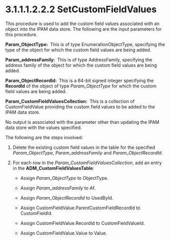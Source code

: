 <html dir="LTR" xmlns:mshelp="http://msdn.microsoft.com/mshelp" xmlns:ddue="http://ddue.schemas.microsoft.com/authoring/2003/5" xmlns:xlink="http://www.w3.org/1999/xlink" xmlns:tool="http://www.microsoft.com/tooltip">
 <body>
 <div id="header">
 <h1 class="heading">3.1.1.1.2.2.2 SetCustomFieldValues</h1>
 </div>
 <div id="mainSection">
 <div id="mainBody">
 <div id="allHistory" class="saveHistory"></div>
 <div id="sectionSection0" class="section" name="collapseableSection">
 

<p>This procedure is used to add the custom field values
associated with an object into the IPAM data store. The following are the input
parameters for this procedure.</p>

<p><b>Param_ObjectType: </b> This is of type
EnumerationObjectType, specifying the type of the object for which the custom
field values are being added.</p>

<p><b>Param_addressFamily: </b> This is of type
AddressFamily, specifying the address family of the object for which the custom
field values are being added.</p>

<p><b>Param_ObjectRecordId: </b> This is a 64-bit signed
integer specifying the <b>RecordId</b> of the object of type <i>Param_ObjectType</i>
for which the custom field values are being added.</p>

<p><b>Param_CustomFieldValuesCollection: </b> This is a
collection of CustomFieldValue providing the custom field values to be added to
the IPAM data store.</p>

<p>No output is associated with the parameter other than
updating the IPAM data store with the values specified.</p>

<p>The following are the steps involved:</p>

<ol><li><p><span> </span>Delete the
existing custom field values in the table for the specified <i>Param_ObjectType</i>,
<i>Param_addressFamily</i> and <i>Param_ObjectRecordId</i>.</p>

</li><li><p><span> </span>For each row in
the <i>Param_CustomFieldValuesCollection</i>, add an entry in the <b>ADM_CustomFieldValuesTable</b>:</p>

<ul><li><p><span><span> </span></span>Assign
<i>Param_ObjectType</i> to ObjectType.</p>

</li><li><p><span><span> </span></span>Assign
<i>Param_addressFamily</i> to Af.</p>

</li><li><p><span><span> </span></span>Assign
<i>Param_ObjectRecordId</i> to UsedById.</p>

</li><li><p><span><span> </span></span>Assign
CustomFieldValue.ParentCustomFieldRecordId to CustomFieldId.</p>

</li><li><p><span><span> </span></span>Assign
CustomFieldValue.RecordId to CustomFieldValueId.</p>

</li><li><p><span><span> </span></span>Assign
CustomFieldValue.Value to Value.</p>

</li></ul></li></ol>
 </div>
 </div>
 </div>
 </body>
</html>